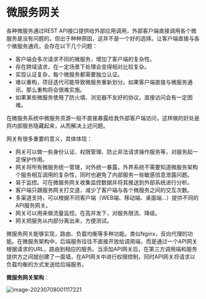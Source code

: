 # 微服务网关

各种微服务通过REST API接口提供给外部应用调用，外部客户端直接调用各个微服务是没有问题的。但出于种种原因，这并不是一个好的选择。让客户端直接与各个微服务通讯，会存在以下几个问题：

- 客户端会多次请求不同的微服务，增加了客户端的复杂性。
- 存在跨域请求，在一定场景下处理会变得相对比较复杂。
- 实现认证复杂，每个微服务都需要独立认证。
- 难以重构，项目迭代可能导致微服务重新划分。如果客户端直接与微服务通讯，那么重构将会很难实施。
- 如果某些微服务使用了防火墙、浏览器不友好的协议，直接访问会有一定困难。

在微服务系统中微服务资源一般不直接暴露给我外部客户端访问，这样做的好处是将内部服务隐藏起来，从而解决上述问题。

网关有很多重要的意义，具体体现：

- 网关可以做一些身份认证、权限管理、防止非法请求操作服务等，对服务起一定保护作用。
- 网关将所有微服务统一管理，对外统一暴露，外界系统不需要知道微服务架构个服务相互调用的复杂性，同时也避免了内部服务一些敏感信息泄露问题。
- 易于监控。可在微服务网关收集监控数据并将其推送到外部系统进行分析。
- 客户端只跟服务网关打交道，减少了客户端与各个微服务之间的交互次数。
- 多渠道支持，可以根据不同客户端（WEB端、移动端、桌面端...）提供不同的API服务网关。
- 网关可以用来做流量监控。在高并发下，对服务限流、降级。
- 网关把服务从内部分离出来，方便测试。

微服务网关能够实现，路由、负载均衡等多种功能。类似Nginx，反向代理的功能。在微服务架构中，后端服务往往不直接开放给调用端，而是通过一个API网关根据请求的URL，路由到相应的服务。当添加API网关后，在第三方调用端和服务提供方之间就创建了一面墙，在API网关中进行权限控制，同时API网关将请求以负载均衡的方式发送给后端服务。

**微服务网关架构**：

![image-20230708001117221](https://cdn.jsdelivr.net/gh/letengzz/Two-C@main/img/Java/202307080014071.png)